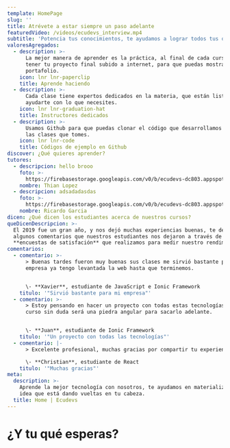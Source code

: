 ```yaml
---
template: HomePage
slug: ''
title: Atrévete a estar siempre un paso adelante
featuredVideo: /videos/ecudevs_interview.mp4
subtitle: 'Potencia tus conocimientos, te ayudamos a lograr todos tus objetivos.'
valoresAgregados:
  - description: >-
      La mejor manera de aprender es la práctica, al final de cada curso vas a
      tener tu proyecto final subido a internet, para que puedas mostrarlo como
      portafolio.
    icon: lnr lnr-paperclip
    title: Aprende haciendo
  - description: >-
      Cada clase tiene expertos dedicados en la materia, que están listos para
      ayudarte con lo que necesites.
    icon: lnr lnr-graduation-hat
    title: Instructores dedicados
  - description: >-
      Usamos Github para que puedas clonar el código que desarrollamos en todas
      las clases que tomes.
    icon: lnr lnr-code
    title: Códigos de ejemplo en Github
discover: ¿Qué quieres aprender?
tutores:
  - descripcion: hello brooo
    foto: >-
      https://firebasestorage.googleapis.com/v0/b/ecudevs-dc803.appspot.com/o/foto-temas%2Fportada_js.png?alt=media&token=494eac15-f9a1-4e4f-80d4-568793f5a027
    nombre: Thian Lopez
  - descripcion: adsadadasdas
    foto: >-
      https://firebasestorage.googleapis.com/v0/b/ecudevs-dc803.appspot.com/o/foto-temas%2Ftutor_ricardo.png?alt=media&token=fa70589c-fd53-47e8-839b-045f50dbb171
    nombre: Ricardo Garcia
dicen: ¿Qué dicen los estudiantes acerca de nuestros cursos?
queDicenDescripcion: >-
  El 2019 fue un gran año, y nos dejó muchas experiencias buenas, te dejamos
  algunos comentarios que nuestros estudiantes nos dejaron a través de las
  **encuestas de satisfación** que realizamos para medir nuestro rendimiento.
comentarios:
  - comentario: >-
      > Buenas tardes fueron muy buenas sus clases me sirvió bastante para mi
      empresa ya tengo levantada la web hasta que terminemos.


      \- **Xavier**, estudiante de JavaScript e Ionic Framework
    titulo: '"Sirvió bastante para mi empresa"'
  - comentario: >-
      > Estoy pensando en hacer un proyecto con todas estas tecnologías y su
      curso sin duda será una piedra angular para sacarlo adelante.


      \- **Juan**, estudiante de Ionic Framework
    titulo: '"Un proyecto con todas las tecnologías"'
  - comentario: |-
      > Excelente profesional, muchas gracias por compartir tu experiencia.

      \- **Christian**, estudiante de React
    titulo: '"Muchas gracias"'
meta:
  description: >-
    Aprende la mejor tecnología con nosotros, te ayudamos en materializar la
    idea que está dando vueltas en tu cabeza.
  title: Home | Ecudevs
---
```

# ¿Y tu qué esperas?
